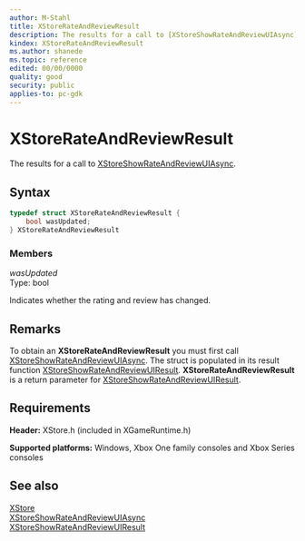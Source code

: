 ```yaml
---
author: M-Stahl
title: XStoreRateAndReviewResult
description: The results for a call to [XStoreShowRateAndReviewUIAsync](../functions/xstoreshowrateandreviewuiasync.md).
kindex: XStoreRateAndReviewResult
ms.author: shanede
ms.topic: reference
edited: 00/00/0000
quality: good
security: public
applies-to: pc-gdk
---
```


# XStoreRateAndReviewResult  

The results for a call to [XStoreShowRateAndReviewUIAsync](../functions/xstoreshowrateandreviewuiasync.md).  

## Syntax  
  
```cpp
typedef struct XStoreRateAndReviewResult {  
    bool wasUpdated;  
} XStoreRateAndReviewResult  
```
  
### Members  
  
*wasUpdated*  
Type: bool  
  
Indicates whether the rating and review has changed.  
  
## Remarks  

To obtain an **XStoreRateAndReviewResult** you must first call [XStoreShowRateAndReviewUIAsync](../functions/xstoreshowrateandreviewuiasync.md). The struct is populated in its result function [XStoreShowRateAndReviewUIResult](../functions/xstoreshowrateandreviewuiresult.md). **XStoreRateAndReviewResult** is a return parameter for [XStoreShowRateAndReviewUIResult](../functions/xstoreshowrateandreviewuiresult.md).  
  
## Requirements  
  
**Header:** XStore.h (included in XGameRuntime.h)
  
**Supported platforms:** Windows, Xbox One family consoles and Xbox Series consoles  
  
## See also  
[XStore](../xstore_members.md)  
[XStoreShowRateAndReviewUIAsync](../functions/xstoreshowrateandreviewuiasync.md)  
[XStoreShowRateAndReviewUIResult](../functions/xstoreshowrateandreviewuiresult.md)  
  